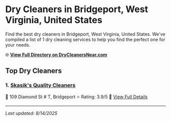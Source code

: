 # Dry Cleaners in Bridgeport, West Virginia, United States

Find the best dry cleaners in Bridgeport, West Virginia, United States. We've compiled a list of 1 dry cleaning services to help you find the perfect one for your needs.

🌐 **[View Full Directory on DryCleanersNear.com](https://drycleanersnear.com/city/US/West%20Virginia/Bridgeport)**

## Top Dry Cleaners

### 1. [Skasik's Quality Cleaners](https://drycleanersnear.com/dryCleaner/68897ca969a0219c2bf77baf/skasik-s-quality-cleaners)
📍 109 Diamond St # T, Bridgeport
⭐ Rating: 3.9/5
🔗 [View Full Details](https://drycleanersnear.com/dryCleaner/68897ca969a0219c2bf77baf/skasik-s-quality-cleaners)


---

*Last updated: 8/14/2025*
